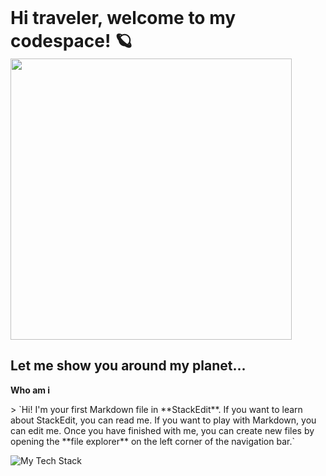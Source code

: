 <h1 align="left" style="margin: 0;">Hi traveler, welcome to my codespace! 🪐</h1>
<img src="https://68.media.tumblr.com/5d9d44687164a666bb7e344054a9901d/tumblr_nsy6r46nFd1tz85h4o1_500.gif" style="width: 450px; heigth: auto"> 
<h2 align="left">Let me show you around my planet...</h2>
<strong>Who am i</strong><br \>
<p>> `Hi! I'm your first Markdown file in **StackEdit**. If you want to learn about StackEdit, you can read me. If you want to play with Markdown, you can edit me. Once you have finished with me, you can create new files by opening the **file explorer** on the left corner of the navigation bar.`</p>

<img src="https://github-readme-tech-stack.vercel.app/api/cards?title=The%20tech%20stack%20that%20keeps%20the%20environment%20running%20%F0%9F%92%BB&align=center&titleAlign=center&showBorder=false&lineHeight=6&lineCount=2&theme=tokyonight&gap=6&hideBg=true&line1=HTML5,HTML5,d20005;Sass,SCSS,acadb0;react,react,80ffff;&line2=Node.js,node.js,78fc29;MongoDB,mongodb,7ec56d;"  alt="My Tech Stack" />

